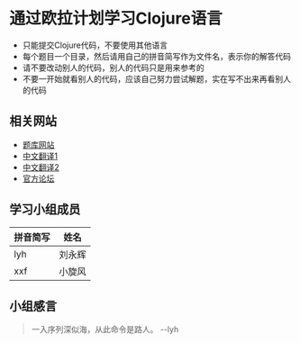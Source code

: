 # 通过欧拉计划学习Clojure语言

* 只能提交Clojure代码，不要使用其他语言
* 每个题目一个目录，然后请用自己的拼音简写作为文件名，表示你的解答代码
* 请不要改动别人的代码，别人的代码只是用来参考的
* 不要一开始就看别人的代码，应该自己努力尝试解题，实在写不出来再看别人的代码

## 相关网站

* [题库网站](https://projecteuler.net/archives)
* [中文翻译1](http://pe.spiritzhang.com/)
* [中文翻译2](http://pe-cn.github.io/)
* [官方论坛](http://projecteuler.chat/)

## 学习小组成员

拼音简写 | 姓名
-----|-----
lyh | 刘永辉
xxf | 小旋风 

## 小组感言

> 一入序列深似海，从此命令是路人。 --lyh